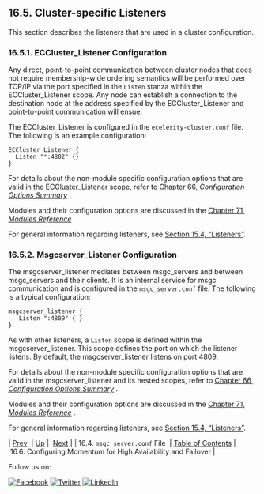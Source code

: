 ## 16.5. Cluster-specific Listeners

This section describes the listeners that are used in a cluster configuration.

### 16.5.1. ECCluster_Listener Configuration

Any direct, point-to-point communication between cluster nodes that does not require membership-wide ordering semantics will be performed over TCP/IP via the port specified in the `Listen` stanza within the ECCluster_Listener scope. Any node can establish a connection to the destination node at the address specified by the ECCluster_Listener and point-to-point communication will ensue.

The ECCluster_Listener is configured in the `ecelerity-cluster.conf` file. The following is an example configuration:

```
ECCluster_Listener {
  Listen "*:4802" {}
}
```

For details about the non-module specific configuration options that are valid in the ECCluster_Listener scope, refer to [Chapter 66, *Configuration Options Summary*](config.options.summary.php "Chapter 66. Configuration Options Summary") .

Modules and their configuration options are discussed in the [Chapter 71, *Modules Reference*](modules.php "Chapter 71. Modules Reference") .

For general information regarding listeners, see [Section 15.4, “Listeners”](listeners.php "15.4. Listeners").

### 16.5.2. Msgcserver_Listener Configuration

The msgcserver_listener mediates between msgc_servers and between msgc_servers and their clients. It is an internal service for msgc communication and is configured in the `msgc_server.conf` file. The following is a typical configuration:

```
msgcserver_listener {
   Listen ":4809" { }
}
```

As with other listeners, a `Listen` scope is defined within the msgcserver_listener. This scope defines the port on which the listener listens. By default, the msgcserver_listener listens on port 4809.

For details about the non-module specific configuration options that are valid in the msgcserver_listener and its nested scopes, refer to [Chapter 66, *Configuration Options Summary*](config.options.summary.php "Chapter 66. Configuration Options Summary") .

Modules and their configuration options are discussed in the [Chapter 71, *Modules Reference*](modules.php "Chapter 71. Modules Reference") .

For general information regarding listeners, see [Section 15.4, “Listeners”](listeners.php "15.4. Listeners").

| [Prev](conf.ref.msgc_server.conf.php)  | [Up](cluster.php) |  [Next](cluster.config.failover.php) |
| 16.4. `msgc_server.conf` File  | [Table of Contents](index.php) |  16.6. Configuring Momentum for High Availability and Failover |

Follow us on:

[![Facebook](https://support.messagesystems.com/images/icon-facebook.png)](http://www.facebook.com/messagesystems) [![Twitter](https://support.messagesystems.com/images/icon-twitter.png)](http://twitter.com/#!/MessageSystems) [![LinkedIn](https://support.messagesystems.com/images/icon-linkedin.png)](http://www.linkedin.com/company/message-systems)